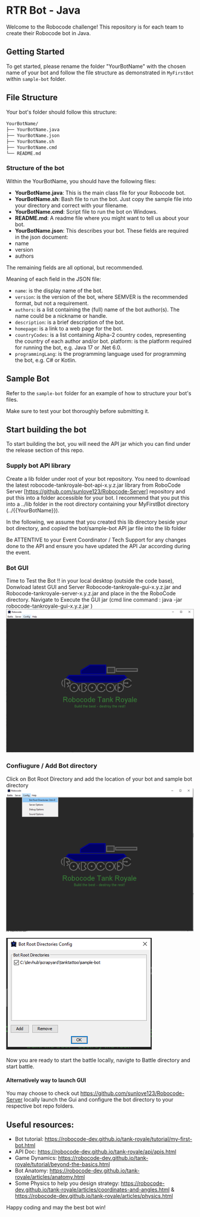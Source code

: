 # RTR Bot - Java

Welcome to the Robocode challenge! This repository is for each team to create their Robocode bot in Java.

## Getting Started

To get started, please rename the folder "YourBotName" with the chosen name of your bot and follow the file structure as demonstrated in `MyFirstBot` within `sample-bot` folder.

## File Structure

Your bot's folder should follow this structure:

```
YourBotName/
├── YourBotName.java
├── YourBotName.json
├── YourBotName.sh
├── YourBotName.cmd
└── README.md
```

### Structure of the bot

Within the YourBotName, you should have the following files:

- **YourBotName.java**: This is the main class file for your Robocode bot.
- **YourBotName.sh**: Bash file to run the bot. Just copy the sample file into your directory and correct with your filename.
- **YourBotName.cmd**: Script file to run the bot on Windows.
- **README.md**: A readme file where you might want to tell us about 
your bot.
- **YourBotName.json**: This describes your bot. These fields are required in the json document:
- name
- version
- authors

The remaining fields are all optional, but recommended.

Meaning of each field in the JSON file:

- `name`: is the display name of the bot.
- `version`: is the version of the bot, where SEMVER is the recommended format, but not a requirement.
- `authors`: is a list containing the (full) name of the bot author(s). The name could be a nickname or handle.
- `description`: is a brief description of the bot.
- `homepage`: is a link to a web page for the bot.
- `countryCodes`: is a list containing Alpha-2 country codes, representing the country of each author and/or bot.
platform: is the platform required for running the bot, e.g. Java 17 or .Net 6.0.
- `programmingLang`: is the programming language used for programming the bot, e.g. C# or Kotlin.

## Sample Bot

Refer to the `sample-bot` folder for an example of how to structure your bot's files.

Make sure to test your bot thoroughly before submitting it.

## Start building the bot

To start building the bot, you will need the API jar which you can find under the release section of this repo.

### Supply bot API library
Create a lib folder under root of your bot repository. You need to download the latest robocode-tankroyale-bot-api-x.y.z.jar library from RoboCode Server [https://github.com/sunlove123/Robocode-Server] repository and put this into a folder accessible for your bot. I recommend that you put this into a ../lib folder  in the root directory containing your MyFirstBot directory (../{{YourBotName}}).

In the following, we assume that you created this lib directory beside your bot directory, and copied the bot/sample-bot API jar file into the lib folder

Be ATTENTIVE to your Event Coordinator / Tech Support for any changes done to the API and ensure you have updated the API Jar according during the event.  

### Bot GUI
Time to Test the Bot !!  in your local desktop (outside the code base), 
Donwload latest GUI and Server Robocode-tankroyale-gui-x.y.z.jar and Robocode-tankroyale-server-x.y.z.jar and place in the the RoboCode directory.
Navigate to Execute the GUI jar (cmd line command : java -jar robocode-tankroyale-gui-x.y.z.jar ) 
![alt text](assets/image.png)

### Confiugure / Add Bot directory 
Click on Bot Root Directory and add the location of your bot and sample bot directory
![alt text](assets/image-1.png)

![alt text](assets/image-3.png)

Now you are ready to start the battle locally, navigte to Battle directory and start battle. 
#### Alternatively way to launch GUI
You may choose to check out https://github.com/sunlove123/Robocode-Server locally launch the Gui and configure the bot directory to your respective bot repo folders. 

## Useful resources:

- Bot tutorial: https://robocode-dev.github.io/tank-royale/tutorial/my-first-bot.html
- API Doc: https://robocode-dev.github.io/tank-royale/api/apis.html
- Game Dynamics: https://robocode-dev.github.io/tank-royale/tutorial/beyond-the-basics.html
- Bot Anatomy: https://robocode-dev.github.io/tank-royale/articles/anatomy.html
- Some Physics to help you design strategy: https://robocode-dev.github.io/tank-royale/articles/coordinates-and-angles.html & https://robocode-dev.github.io/tank-royale/articles/physics.html

Happy coding and may the best bot win!
